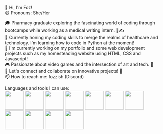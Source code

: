 
👋 Hi, I'm Foz! <br>
😄 Pronouns: She/Her <br>

🎓 Pharmacy graduate exploring the fascinating world of coding through bootcamps while working as a medical writing intern. 💊✍️ <br>
🚀 Currently honing my coding skills to merge the realms of healthcare and technology. I'm learning how to code in Python at the moment! <br>
🔭 I'm currently working on my portfolio and some web development projects such as my homesteading website using HTML, CSS and Javascript! <br>
🎮 Passionate about video games and the intersection of art and tech. 🎨 <br>
🌟 Let's connect and collaborate on innovative projects! 🤝 <br>
📫 How to reach me: fozzish (Discord) <br>

Languages and tools I can use: <br>
<img src="https://cdn.jsdelivr.net/gh/devicons/devicon@latest/icons/html5/html5-plain-wordmark.svg" width = "60" height ="60"/>
<img src="https://cdn.jsdelivr.net/gh/devicons/devicon@latest/icons/css3/css3-plain-wordmark.svg" width="60" height ="60" /> 
<img src="https://cdn.jsdelivr.net/gh/devicons/devicon/icons/javascript/javascript-plain.svg" width="60" height="60" /> 
<img src="https://cdn.jsdelivr.net/gh/devicons/devicon@latest/icons/python/python-original-wordmark.svg" width = "60" height = "60"/>
<img src="https://cdn.jsdelivr.net/gh/devicons/devicon@latest/icons/vscode/vscode-original-wordmark.svg" width = "60" height = "60"/>
<img src="https://cdn.jsdelivr.net/gh/devicons/devicon@latest/icons/github/github-original.svg" width = "60" height = "60"/>
<img src="https://cdn.jsdelivr.net/gh/devicons/devicon@latest/icons/canva/canva-original.svg" width = "60" height = "60"/>
<img src="https://cdn.jsdelivr.net/gh/devicons/devicon@latest/icons/notion/notion-original.svg" width = "60" height = "60"/>
<img src="https://cdn.jsdelivr.net/gh/devicons/devicon@latest/icons/photoshop/photoshop-original.svg" width = "60" height = "60"/>
<img src="https://cdn.jsdelivr.net/gh/devicons/devicon@latest/icons/salesforce/salesforce-original.svg" width = "60" height = "60"/>
<img src="https://cdn.jsdelivr.net/gh/devicons/devicon@latest/icons/slack/slack-original.svg" width = "60" height = "60"/>

<!--
**Fozzish/fozzish** is a ✨ _special_ ✨ repository because its `README.md` (this file) appears on your GitHub profile.



Here are some ideas to get you started:

- 🔭 I’m currently working on ...
- 🌱 I’m currently learning ...
- 👯 I’m looking to collaborate on ...
- 🤔 I’m looking for help with ...
- 💬 Ask me about ...
- 📫 How to reach me: ...
- 😄 Pronouns: ...
- ⚡ Fun fact: ...

<img src="https://cdn.jsdelivr.net/gh/devicons/devicon@latest/icons/linkedin/linkedin-original.svg" width = "60" height = "60"/>
-->
